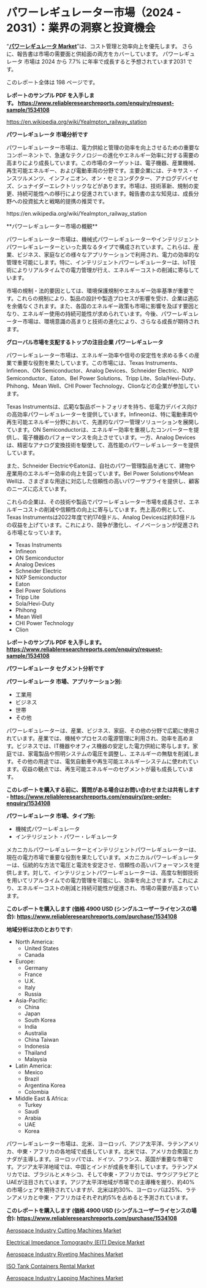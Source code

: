 <p><h1>パワーレギュレーター市場（2024 - 2031）：業界の洞察と投資機会</h1></p><p>&ldquo;<strong><a href="https://www.reliableresearchreports.com/power-regulator-r1534108?utm_campaign=107&utm_medium=9&utm_source=Github&utm_content=ia&utm_term=15102024&utm_id=power-regulator">パワーレギュレータ Market</a></strong>&rdquo;は、コスト管理と効率向上を優先します。 さらに、報告書は市場の需要面と供給面の両方をカバーしています。 パワーレギュレータ 市場は 2024 から 7.7% に年率で成長すると予想されています2031 です。</p>
<p>このレポート全体は 198 ページです。</p>
<p><strong>レポートのサンプル PDF を入手します。&nbsp;<a href="https://www.reliableresearchreports.com/enquiry/request-sample/1534108?utm_campaign=107&utm_medium=9&utm_source=Github&utm_content=ia&utm_term=15102024&utm_id=power-regulator">https://www.reliableresearchreports.com/enquiry/request-sample/1534108</a></strong></p>
<p><a href="https://en.wikipedia.org/wiki/Yealmpton_railway_station?utm_campaign=107&utm_medium=9&utm_source=Github&utm_content=ia&utm_term=15102024&utm_id=power-regulator">https://en.wikipedia.org/wiki/Yealmpton_railway_station</a></p>
<p><strong>パワーレギュレータ 市場分析です</strong></p>
<p><p>パワーレギュレーター市場は、電力供給と管理の効率を向上させるための重要なコンポーネントで、急速なテクノロジーの進化やエネルギー効率に対する需要の高まりにより成長しています。この市場のターゲットは、電子機器、産業機械、再生可能エネルギー、および電動車両の分野です。主要企業には、テキサス・インスツルメンツ、インフィニオン、オン・セミコンダクター、アナログデバイセズ、シュナイダーエレクトリックなどがあります。市場は、技術革新、規制の変更、持続可能性への移行により促進されています。報告書の主な知見は、成長分野への投資拡大と戦略的提携の推奨です。</p></p>
<p>https://en.wikipedia.org/wiki/Yealmpton_railway_station</p>
<p><p>**パワーレギュレーター市場の概観**</p><p>パワーレギュレーター市場は、機械式パワーレギュレーターやインテリジェントパワーレギュレーターといった異なるタイプで構成されています。これらは、産業、ビジネス、家庭などの様々なアプリケーションで利用され、電力の効率的な管理を可能にします。特に、インテリジェントパワーレギュレーターは、IoT技術によりリアルタイムでの電力管理が行え、エネルギーコストの削減に寄与しています。 </p><p>市場の規制・法的要因としては、環境保護規制やエネルギー効率基準が重要です。これらの規制により、製品の設計や製造プロセスが影響を受け、企業は適応を余儀なくされます。また、各国のエネルギー政策も市場に影響を及ぼす要因となり、エネルギー使用の持続可能性が求められています。今後、パワーレギュレーター市場は、環境意識の高まりと技術の進化により、さらなる成長が期待されます。</p></p>
<p><strong>グローバル市場を支配するトップの注目企業 パワーレギュレータ</strong></p>
<p><p>パワーレギュレーター市場は、エネルギー効率や信号の安定性を求める多くの産業で重要な役割を果たしています。この市場には、Texas Instruments、Infineon、ON Semiconductor、Analog Devices、Schneider Electric、NXP Semiconductor、Eaton、Bel Power Solutions、Tripp Lite、Sola/Hevi-Duty、Phihong、Mean Well、CHI Power Technology、Clionなどの企業が参加しています。</p><p>Texas Instrumentsは、広範な製品ポートフォリオを持ち、低電力デバイス向けの高効率パワーレギュレーターを提供しています。Infineonは、特に電動車両や再生可能エネルギー分野において、先進的なパワー管理ソリューションを展開しています。ON Semiconductorは、エネルギー効率を重視したコンバーターを提供し、電子機器のパフォーマンスを向上させています。一方、Analog Devicesは、精密なアナログ変換技術を駆使して、高性能のパワーレギュレーターを提供しています。</p><p>また、Schneider ElectricやEatonは、自社のパワー管理製品を通じて、建物や産業用のエネルギー効率の向上を図っています。Bel Power SolutionsやMean Wellは、さまざまな用途に対応した信頼性の高いパワーサプライを提供し、顧客のニーズに応えています。</p><p>これらの企業は、その技術や製品でパワーレギュレーター市場を成長させ、エネルギーコストの削減や信頼性の向上に寄与しています。売上高の例として、Texas Instrumentsは2022年度で約174億ドル、Analog Devicesは約83億ドルの収益を上げています。これにより、競争が激化し、イノベーションが促進される市場となっています。</p></p>
<p><ul><li>Texas Instruments</li><li>Infineon</li><li>ON Semiconductor</li><li>Analog Devices</li><li>Schneider Electric</li><li>NXP Semiconductor</li><li>Eaton</li><li>Bel Power Solutions</li><li>Tripp Lite</li><li>Sola/Hevi-Duty</li><li>Phihong</li><li>Mean Well</li><li>CHI Power Technology</li><li>Clion</li></ul></p>
<p><strong>レポートのサンプル PDF を入手します。 <a href="https://www.reliableresearchreports.com/enquiry/request-sample/1534108?utm_campaign=107&utm_medium=9&utm_source=Github&utm_content=ia&utm_term=15102024&utm_id=power-regulator">https://www.reliableresearchreports.com/enquiry/request-sample/1534108</a></strong></p>
<p><strong>パワーレギュレータ セグメント分析です</strong></p>
<p><strong>パワーレギュレータ 市場、アプリケーション別:</strong></p>
<p><ul><li>工業用</li><li>ビジネス</li><li>世帯</li><li>その他</li></ul></p>
<p><p>パワーレギュレーターは、産業、ビジネス、家庭、その他の分野で広範に使用されています。産業では、機械やプロセスの電源管理に利用され、効率を高めます。ビジネスでは、IT機器やオフィス機器の安定した電力供給に寄与します。家庭では、家電製品や照明システムの電圧を調整し、エネルギーの無駄を削減します。その他の用途では、電気自動車や再生可能エネルギーシステムに使われています。収益の観点では、再生可能エネルギーのセグメントが最も成長しています。</p></p>
<p><strong>このレポートを購入する前に、質問がある場合はお問い合わせまたは共有します - <a href="https://www.reliableresearchreports.com/enquiry/pre-order-enquiry/1534108?utm_campaign=107&utm_medium=9&utm_source=Github&utm_content=ia&utm_term=15102024&utm_id=power-regulator">https://www.reliableresearchreports.com/enquiry/pre-order-enquiry/1534108</a></strong></p>
<p><strong>パワーレギュレータ 市場、タイプ別:</strong></p>
<p><ul><li>機械式パワーレギュレータ</li><li>インテリジェント・パワー・レギュレータ</li></ul></p>
<p><p>メカニカルパワーレギュレーターとインテリジェントパワーレギュレーターは、現在の電力市場で重要な役割を果たしています。メカニカルパワーレギュレーターは、伝統的な方法で電圧と電流を安定させ、信頼性の高いパフォーマンスを提供します。対して、インテリジェントパワーレギュレーターは、高度な制御技術を用いてリアルタイムでの電力管理を可能にし、効率を向上させます。これにより、エネルギーコストの削減と持続可能性が促進され、市場の需要が高まっています。</p></p>
<p><strong>このレポートを購入します (価格 4900 USD (シングルユーザーライセンスの場合): <a href="https://www.reliableresearchreports.com/purchase/1534108?utm_campaign=107&utm_medium=9&utm_source=Github&utm_content=ia&utm_term=15102024&utm_id=power-regulator">https://www.reliableresearchreports.com/purchase/1534108</a></strong></p>
<p><strong>地域分析は次のとおりです:</strong></p>
<p><ul>
    <li>
        North America:
        <ul>
            <li>United States</li>
            <li>Canada</li>
        </ul>
    </li>
    <li>
        Europe:
        <ul>
            <li>Germany</li>
            <li>France</li>
            <li>U.K.</li>
            <li>Italy</li>
            <li>Russia</li>
        </ul>
    </li>
    <li>
        Asia-Pacific:
        <ul>
            <li>China</li>
            <li>Japan</li>
            <li>South Korea</li>
            <li>India</li>
            <li>Australia</li>
            <li>China Taiwan</li>
            <li>Indonesia</li>
            <li>Thailand</li>
            <li>Malaysia</li>
        </ul>
    </li>
    <li>
        Latin America:
        <ul>
            <li>Mexico</li>
            <li>Brazil</li>
            <li>Argentina Korea</li>
            <li>Colombia</li>
        </ul>
    </li>
    <li>
        Middle East & Africa:
        <ul>
            <li>Turkey</li>
            <li>Saudi</li>
            <li>Arabia</li>
            <li>UAE</li>
            <li>Korea</li>
        </ul>
    </li>
    </ul></p>
<p><p>パワーレギュレーター市場は、北米、ヨーロッパ、アジア太平洋、ラテンアメリカ、中東・アフリカの各地域で成長しています。北米では、アメリカ合衆国とカナダが主導します。ヨーロッパでは、ドイツ、フランス、英国が重要な市場です。アジア太平洋地域では、中国とインドが成長を牽引しています。ラテンアメリカでは、ブラジルとメキシコ、そして中東・アフリカでは、サウジアラビアとUAEが注目されています。アジア太平洋地域が市場での主導権を握り、約40%の市場シェアを期待されていますが、北米は約30%、ヨーロッパは25%、ラテンアメリカと中東・アフリカはそれぞれ約5%を占めると予測されています。</p></p>
<p><strong>このレポートを購入します (価格 4900 USD (シングルユーザーライセンスの場合): <a href="https://www.reliableresearchreports.com/purchase/1534108?utm_campaign=107&utm_medium=9&utm_source=Github&utm_content=ia&utm_term=15102024&utm_id=power-regulator">https://www.reliableresearchreports.com/purchase/1534108</a></strong></p>
<p><p><a href="https://www.linkedin.com/pulse/aerospace-industry-cutting-machines-momentum-charting-149-cagr-1m7gf?utm_campaign=107&utm_medium=9&utm_source=Github&utm_content=ia&utm_term=15102024&utm_id=power-regulator">Aerospace Industry Cutting Machines Market</a></p><p><a href="https://github.com/DianaWilson796/Market-Research-Report-List-1/blob/main/electrical-impedance-tomography-eit-device-market.md?utm_campaign=107&utm_medium=9&utm_source=Github&utm_content=ia&utm_term=15102024&utm_id=power-regulator">Electrical Impedance Tomography (EIT) Device Market</a></p><p><a href="https://www.linkedin.com/pulse/aerospace-industry-riveting-machines-market-shifts-strategic-hd6qe?utm_campaign=107&utm_medium=9&utm_source=Github&utm_content=ia&utm_term=15102024&utm_id=power-regulator">Aerospace Industry Riveting Machines Market</a></p><p><a href="https://github.com/LacThu1/Market-Research-Report-List-1/blob/main/iso-tank-containers-rental-market.md?utm_campaign=107&utm_medium=9&utm_source=Github&utm_content=ia&utm_term=15102024&utm_id=power-regulator">ISO Tank Containers Rental Market</a></p><p><a href="https://www.linkedin.com/pulse/global-aerospace-industry-lapping-machines-market-share-syflf?utm_campaign=107&utm_medium=9&utm_source=Github&utm_content=ia&utm_term=15102024&utm_id=power-regulator">Aerospace Industry Lapping Machines Market</a></p></p>